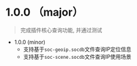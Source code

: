 # 1.0.0 （major）
 > 完成插件核心查询功能, 并通过测试

  * 1.0.0 (minor)
    - 支持基于`soc-geoip.socdb`文件查询IP定位信息
    - 支持基于`soc-scene.socdb`文件查询IP使用场景

